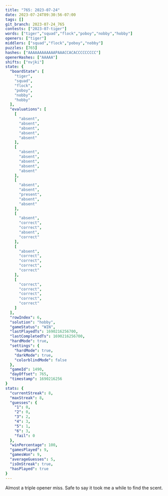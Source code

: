 ```yaml
---
title: "765: 2023-07-24"
date: 2023-07-24T09:30:56-07:00
tags: []
git_branch: 2023-07-24_765
contests: ["2023-07-tiger"]
words: ["tiger","squad","flock","poboy","nobby","hobby"]
openers: ["tiger"]
middlers: ["squad","flock","poboy","nobby"]
puzzles: [765]
hashes: ["AAAAAAAAAAAAPAAACCACACCCCCCCCC"]
openerHashes: ["AAAAA"]
shifts: ["nvjki"]
state: {
  "boardState": [
    "tiger",
    "squad",
    "flock",
    "poboy",
    "nobby",
    "hobby"
  ],
  "evaluations": [
    [
      "absent",
      "absent",
      "absent",
      "absent",
      "absent"
    ],
    [
      "absent",
      "absent",
      "absent",
      "absent",
      "absent"
    ],
    [
      "absent",
      "absent",
      "present",
      "absent",
      "absent"
    ],
    [
      "absent",
      "correct",
      "correct",
      "absent",
      "correct"
    ],
    [
      "absent",
      "correct",
      "correct",
      "correct",
      "correct"
    ],
    [
      "correct",
      "correct",
      "correct",
      "correct",
      "correct"
    ]
  ],
  "rowIndex": 6,
  "solution": "hobby",
  "gameStatus": "WIN",
  "lastPlayedTs": 1690216256700,
  "lastCompletedTs": 1690216256700,
  "hardMode": true,
  "settings": {
    "hardMode": true,
    "darkMode": true,
    "colorblindMode": false
  },
  "gameId": 1490,
  "dayOffset": 765,
  "timestamp": 1690216256
}
stats: {
  "currentStreak": 8,
  "maxStreak": 8,
  "guesses": {
    "1": 0,
    "2": 0,
    "3": 2,
    "4": 3,
    "5": 1,
    "6": 3,
    "fail": 0
  },
  "winPercentage": 100,
  "gamesPlayed": 9,
  "gamesWon": 9,
  "averageGuesses": 5,
  "isOnStreak": true,
  "hasPlayed": true
}
---
```

<!-- more -->
Almost a triple opener miss. Safe to say it took me a while to find the scent. 
